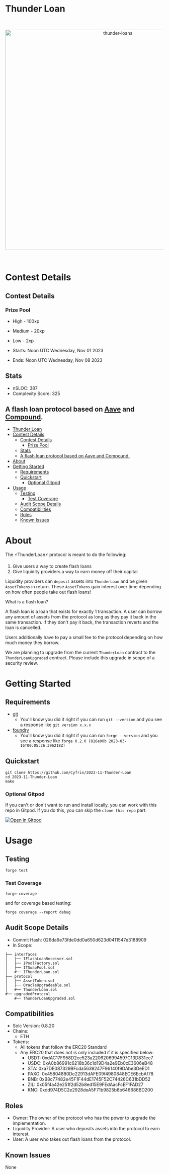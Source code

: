 # Thunder Loan

<br/>
<p align="center">
<img src="https://res.cloudinary.com/droqoz7lg/image/upload/v1698422767/thunder-loan_fsxqvk.svg" width="700" alt="thunder-loans">
</p>
<br/>

# Contest Details

## Contest Details

### Prize Pool

- High - 100xp
- Medium - 20xp
- Low - 2xp

- Starts: Noon UTC Wednesday, Nov 01 2023
- Ends: Noon UTC Wednesday, Nov 08 2023

## Stats

- nSLOC: 387
- Complexity Score: 325

## A flash loan protocol based on [Aave](https://aave.com/) and [Compound](https://compound.finance/).

- [Thunder Loan](#thunder-loan)
- [Contest Details](#contest-details)
  - [Contest Details](#contest-details-1)
    - [Prize Pool](#prize-pool)
  - [Stats](#stats)
  - [A flash loan protocol based on Aave and Compound.](#a-flash-loan-protocol-based-on-aave-and-compound)
- [About](#about)
- [Getting Started](#getting-started)
  - [Requirements](#requirements)
  - [Quickstart](#quickstart)
    - [Optional Gitpod](#optional-gitpod)
- [Usage](#usage)
  - [Testing](#testing)
    - [Test Coverage](#test-coverage)
  - [Audit Scope Details](#audit-scope-details)
  - [Compatibilities](#compatibilities)
  - [Roles](#roles)
  - [Known Issues](#known-issues)

# About

The ⚡️ThunderLoan⚡️ protocol is meant to do the following:

1. Give users a way to create flash loans
2. Give liquidity providers a way to earn money off their capital

Liquidity providers can `deposit` assets into `ThunderLoan` and be given `AssetTokens` in return. These `AssetTokens` gain interest over time depending on how often people take out flash loans!

What is a flash loan?

A flash loan is a loan that exists for exactly 1 transaction. A user can borrow any amount of assets from the protocol as long as they pay it back in the same transaction. If they don't pay it back, the transaction reverts and the loan is cancelled.

Users additionally have to pay a small fee to the protocol depending on how much money they borrow.

We are planning to upgrade from the current `ThunderLoan` contract to the `ThunderLoanUpgraded` contract. Please include this upgrade in scope of a security review.

# Getting Started

## Requirements

- [git](https://git-scm.com/book/en/v2/Getting-Started-Installing-Git)
  - You'll know you did it right if you can run `git --version` and you see a response like `git version x.x.x`
- [foundry](https://getfoundry.sh/)
  - You'll know you did it right if you can run `forge --version` and you see a response like `forge 0.2.0 (816e00b 2023-03-16T00:05:26.396218Z)`

## Quickstart

```
git clone https://github.com/Cyfrin/2023-11-Thunder-Loan
cd 2023-11-Thunder-Loan
make
```

### Optional Gitpod

If you can't or don't want to run and install locally, you can work with this repo in Gitpod. If you do this, you can skip the `clone this repo` part.

[![Open in Gitpod](https://gitpod.io/button/open-in-gitpod.svg)](https://gitpod.io/#github.com/Cyfrin/6-thunder-loan-audit)

# Usage

## Testing

```
forge test
```

### Test Coverage

```
forge coverage
```

and for coverage based testing:

```
forge coverage --report debug
```

## Audit Scope Details

- Commit Hash: 026da6e73fde0dd0a650d623d0411547e3188909
- In Scope:

```
├── interfaces
│   ├── IFlashLoanReceiver.sol
│   ├── IPoolFactory.sol
│   ├── ITSwapPool.sol
│   #── IThunderLoan.sol
├── protocol
│   ├── AssetToken.sol
│   ├── OracleUpgradeable.sol
│   #── ThunderLoan.sol
#── upgradedProtocol
    #── ThunderLoanUpgraded.sol
```

## Compatibilities

- Solc Version: 0.8.20
- Chains:
  - ETH
- Tokens:
  - All tokens that follow the ERC20 Standard
  - Any ERC20 that does not is only included if it is specified below:
    - USDT: 0xdAC17F958D2ee523a2206206994597C13D831ec7
    - USDC: 0xA0b86991c6218b36c1d19D4a2e9Eb0cE3606eB48
    - STA: 0xa7DE087329BFcda5639247F96140f9DAbe3DeED1
    - PAXG: 0x45804880De22913dAFE09f4980848ECE6EcbAf78
    - BNB: 0xB8c77482e45F1F44dE1745F52C74426C631bDD52
    - ZIL: 0x05f4a42e251f2d52b8ed15E9FEdAacFcEF1FAD27
    - KNC: 0xdd974D5C2e2928deA5F71b9825b8b646686BD200

## Roles

- Owner: The owner of the protocol who has the power to upgrade the implementation.
- Liquidity Provider: A user who deposits assets into the protocol to earn interest.
- User: A user who takes out flash loans from the protocol.

## Known Issues

None

